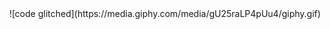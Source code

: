 <div align="center">
  ![code glitched](https://media.giphy.com/media/gU25raLP4pUu4/giphy.gif)
</div>
